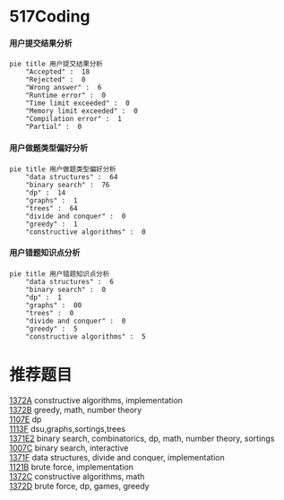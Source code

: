 # 517Coding

<!-- tabs:start -->



#### **用户提交结果分析**

```mermaid
pie title 用户提交结果分析
    "Accepted" :  18
    "Rejected" :  0
    "Wrong answer" :  6
    "Runtime error" :  0
    "Time limit exceeded" :  0
    "Memory limit exceeded" :  0
    "Compilation error" :  1
    "Partial" :  0
```

#### **用户做题类型偏好分析**

```mermaid
pie title 用户做题类型偏好分析
    "data structures" :  64
    "binary search" :  76
    "dp" :  14
    "graphs" :  1
    "trees" :  64
    "divide and conquer" :  0
    "greedy" :  1
    "constructive algorithms" :  0
```
#### **用户错题知识点分析**

```mermaid
pie title 用户错题知识点分析
    "data structures" :  6
    "binary search" :  0
    "dp" :  1
    "graphs" :  00
    "trees" :  0
    "divide and conquer" :  0
    "greedy" :  5
    "constructive algorithms" :  5
```



<!-- tabs:end -->
# 推荐题目
[1372A](https://codeforces.com/contest/1372/problem/A)		constructive algorithms,
                        implementation		  
[1372B](https://codeforces.com/contest/1372/problem/B)		greedy,
                        math,
                        number theory		  
[1107E](https://codeforces.com/contest/1107/problem/E)		dp		  
[1113F](https://codeforces.com/contest/1113/problem/F)		dsu,graphs,sortings,trees		  
[1371E2](https://codeforces.com/contest/1371E/problem/2)		binary search,
                        combinatorics,
                        dp,
                        math,
                        number theory,
                        sortings		  
[1007C](https://codeforces.com/contest/1007/problem/C)		binary search,
                        interactive		  
[1371F](https://codeforces.com/contest/1371/problem/F)		data structures,
                        divide and conquer,
                        implementation		  
[1121B](https://codeforces.com/contest/1121/problem/B)		brute force,
                        implementation		  
[1372C](https://codeforces.com/contest/1372/problem/C)		constructive algorithms,
                        math		  
[1372D](https://codeforces.com/contest/1372/problem/D)		brute force,
                        dp,
                        games,
                        greedy		  
